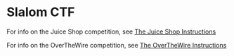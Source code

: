 # Slalom CTF

For info on the Juice Shop competition, see [The Juice Shop Instructions](https://github.com/cnash6/slalom-ctf/blob/master/SlalomJuiceShop.md)

For info on the OverTheWire competition, see [The OverTheWire Instructions](https://github.com/cnash6/slalom-ctf/blob/master/OverTheWire.md)
